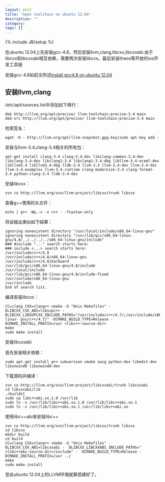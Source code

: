 ```yaml
---
layout: post
title: "open toolchain on ubuntu 12.04"
description: ""
category: 
tags: []
---
```

{% include JB/setup %}

在ubuntu 12.04上先安装gcc-4.8，然后安装llvm,clang,libcxx,libcxxabi.由于libcxx和libcxxabi相互依赖，需要两次安装libcxx。最后安装theos等开放的ios开发工具链

安装gcc-4.8如前文所述[install gcc4.8 on ubuntu 12.04](/2014/04/02/gcc-48-on-ubuntu/)

安装llvm,clang
-------------
/etc/apt/sources.list中添加如下两行：

    deb http://llvm.org/apt/precise/ llvm-toolchain-precise-3.4 main
    deb-src http://llvm.org/apt/precise/ llvm-toolchain-precise-3.4 main
检索签名：

    wget -O - http://llvm.org/apt/llvm-snapshot.gpg.key|sudo apt-key add -

安装与llvm-3.4,clang-3.4相关的所有包：

    apt-get install clang-3.4 clang-3.4-doc libclang-common-3.4-dev libclang-3.4-dev libclang1-3.4 libclang1-3.4-dbg libllvm-3.4-ocaml-dev libllvm3.4 libllvm3.4-dbg lldb-3.4 llvm-3.4 llvm-3.4-dev llvm-3.4-doc llvm-3.4-examples llvm-3.4-runtime clang-modernize-3.4 clang-format-3.4 python-clang-3.4 lldb-3.4-dev

安装libcxx：

    svn co http://llvm.org/svn/llvm-project/libcxx/trunk libcxx
查看g++使用的头文件：

    echo | g++ -Wp,-v -x c++ - -fsyntax-only
将会输出类似如下结果：
    
    ignoring nonexistent directory "/usr/local/include/x86_64-linux-gnu"
    ignoring nonexistent directory "/usr/lib/gcc/x86_64-linux- gnu/4.8/../../../../x86_64-linux-gnu/include"
    ### #include "..." search starts here:
    ### include <...> search starts here:
    /usr/include/c++/4.8
    /usr/include/c++/4.8/x86_64-linux-gnu
    /usr/include/c++/4.8/backward
    /usr/lib/gcc/x86_64-linux-gnu/4.8/include
    /usr/local/include
    /usr/lib/gcc/x86_64-linux-gnu/4.8/include-fixed
    /usr/include/x86_64-linux-gnu
    /usr/include
    End of search list.
编译安装libcxx：

    CC=clang CXX=clang++ cmake -G "Unix Makefiles" -DLIBCXX_CXX_ABI=libsupc++ - DLIBCXX_LIBSUPCXX_INCLUDE_PATHS="/usr/include/c++/4.7/;/usr/include/x86_64-linux- gnu/c++/4.7/" -DCMAKE_BUILD_TYPE=Release -DCMAKE_INSTALL_PREFIX=/usr <libc++-source-dir>
    make
    sudo make install

安装libcxxabi

首先安装相关依赖：

    sudo apt-get install g++ subversion cmake swig python-dev libedit-dev libunwind8 libunwind8-dev
下载源码并编译：

    svn co http://llvm.org/svn/llvm-project/libcxxabi/trunk libcxxabi
    cd libcxxabi/lib
    ./buildit
    sudo cp libc++abi.so.1.0 /usr/lib
    sudo ln -s /usr/lib/libc++abi.so.1.0 /usr/lib/libc++abi.so.1
    sudo ln -s /usr/lib/libc++abi.so.1 /usr/lib/libc++abi.so
使用libc++abi来安装libc++

    svn co http://llvm.org/svn/llvm-project/libcxx/trunk libcxx
    cd libcxx
    mkdir build
    cd build
    CC=clang CXX=clang++ cmake -G "Unix Makefiles" -DLIBCXX_CXX_ABI=libcxxabi -  DLIBCXX_LIBCXXABI_INCLUDE_PATHS="<libc++abi-source-dir>/include" -  DCMAKE_BUILD_TYPE=Release -DCMAKE_INSTALL_PREFIX=/usr ../
    make
    sudo make install

至此ubuntu 12.04上的LLVM环境就算搭建好了。



